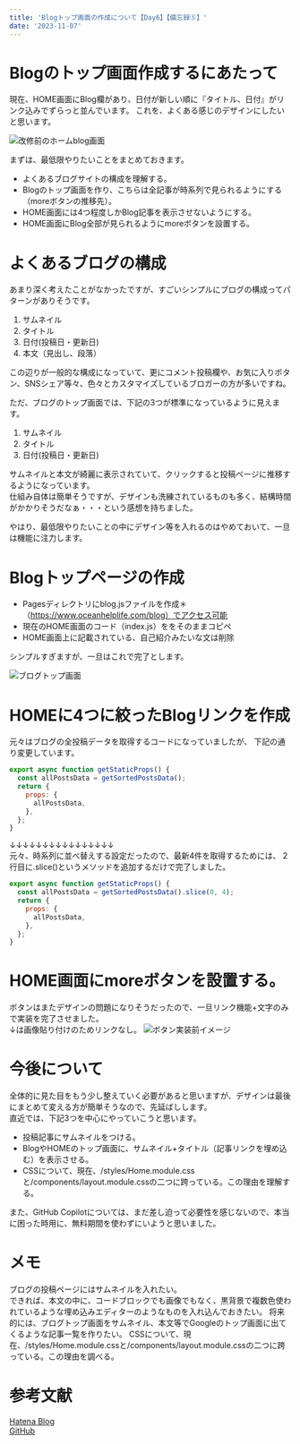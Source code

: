 ```yaml
---
title: 'Blogトップ画面の作成について【Day6】【備忘録⑤】'
date: '2023-11-07'
---
```

# Blogのトップ画面作成するにあたって
現在、HOME画面にBlog欄があり、日付が新しい順に『タイトル、日付』がリンク込みでずらっと並んでいます。
これを、よくある感じのデザインにしたいと思います。

![改修前のホームblog画面](/images/ホームのBlog画面改修前.png)

まずは、最低限やりたいことをまとめておきます。
- よくあるブログサイトの構成を理解する。
- Blogのトップ画面を作り、こちらは全記事が時系列で見られるようにする（moreボタンの推移先）。
- HOME画面には4つ程度しかBlog記事を表示させないようにする。
- HOME画面にBlog全部が見られるようにmoreボタンを設置する。

# よくあるブログの構成
あまり深く考えたことがなかったですが、すごいシンプルにブログの構成ってパターンがありそうです。  
1. サムネイル
2. タイトル
3. 日付(投稿日・更新日)
4. 本文（見出し、段落）

この辺りが一般的な構成になっていて、更にコメント投稿欄や、お気に入りボタン、SNSシェア等々、色々とカスタマイズしているブロガーの方が多いですね。

ただ、ブログのトップ画面では、下記の3つが標準になっているように見えます。
1. サムネイル
2. タイトル
3. 日付(投稿日・更新日)

サムネイルと本文が綺麗に表示されていて、クリックすると投稿ページに推移するようになっています。  
仕組み自体は簡単そうですが、デザインも洗練されているものも多く、結構時間がかかりそうだなぁ・・・という感想を持ちました。

やはり、最低限やりたいことの中にデザイン等を入れるのはやめておいて、一旦は機能に注力します。

# Blogトップページの作成
- Pagesディレクトリにblog.jsファイルを作成＊（https://www.oceanhelplife.com/blog）でアクセス可能
- 現在のHOME画面のコード（index.js）ををそのままコピペ
- HOME画面上に記載されている、自己紹介みたいな文は削除

シンプルすぎますが、一旦はこれで完了とします。

![ブログトップ画面](/images/ブログトップ画面スクショ.png)

# HOMEに4つに絞ったBlogリンクを作成
元々はブログの全投稿データを取得するコードになっていましたが、
下記の通り変更しています。
```js 
export async function getStaticProps() {
  const allPostsData = getSortedPostsData();
  return {
    props: {
      allPostsData,
    },
  };
}
```
↓↓↓↓↓↓↓↓↓↓↓↓↓↓↓↓  
元々、時系列に並べ替えする設定だったので、最新4件を取得するためには、
2行目に.slice()というメソッドを追加するだけで完了しました。
```js
export async function getStaticProps() {
  const allPostsData = getSortedPostsData().slice(0, 4);
  return {
    props: {
      allPostsData,
    },
  };
}
```

# HOME画面にmoreボタンを設置する。
ボタンはまたデザインの問題になりそうだったので、一旦リンク機能+文字のみで実装を完了させました。  
↓は画像貼り付けのためリンクなし。
![ボタン実装前イメージ](/images/ブログ一覧ボタン.png)


# 今後について
全体的に見た目をもう少し整えていく必要があると思いますが、デザインは最後にまとめて変える方が簡単そうなので、先延ばしします。  
直近では、下記3つを中心にやっていこうと思います。
- 投稿記事にサムネイルをつける。
- BlogやHOMEのトップ画面に、サムネイル+タイトル（記事リンクを埋め込む）を表示させる。
- CSSについて、現在、/styles/Home.module.cssと/components/layout.module.cssの二つに跨っている。この理由を理解する。

また、GitHub Copilotについては、まだ差し迫って必要性を感じないので、本当に困った時用に、無料期間を使わずにいようと思いました。

# メモ
ブログの投稿ページにはサムネイルを入れたい。  
できれば、本文の中に、コードブロックでも画像でもなく、黒背景で複数色使われているような埋め込みエディターのようなものを入れ込んでおきたい。
将来的には、ブログトップ画面をサムネイル、本文等でGoogleのトップ画面に出てくるような記事一覧を作りたい。
CSSについて、現在、/styles/Home.module.cssと/components/layout.module.cssの二つに跨っている。この理由を調べる。

# 参考文献
[Hatena Blog](https://hatenablog.com/)  
[GitHub](https://github.com/OceanHelpLife/nextjs-blog)
